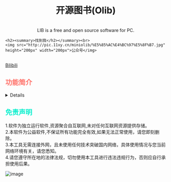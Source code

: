 <div align="center">
 <h1>开源图书(Olib)</h1>
<br>
LIB is a free and open source software for PC.
</div>


<div class="follow">
	
	<h2><summary>找到我</h2></summary><br>
	<img src="http://pic.11xy.cn/miniolib/%E5%85%AC%E4%BC%97%E5%8F%B7.jpg" height="200px" width="200px">公众号</img>
 <br>
	<a href="https://space.bilibili.com/19276680" target="_blank">Bilibili</a>
</div>

<div class="functions">
	<h2 style="color: #ff736b"><summary>功能简介</summary></h2>
	<details>
	1.软件开源，持续优化，无广告。<br>
	2.便捷搜索  <br>
	3.自定义文件存储位置<br>
	</details>
</div>
<div class="statement">
    <h2 style="color: #0eefce"><summary>免责声明</summary></h2>
    <span>
	1.软件为独立运行软件,资源聚合自互联网,未对任何互联网资源提供存储。<br>
	2.本软件为公益软件,不保证所有功能完全有效,如果无法正常使用，请您即刻删除。<br>
	3.本工具无需连接外网，且未使用任何技术突破国内网络，具体使用情况与您当前网络环境有关，请您悉知。<br>
	4.请您遵守所在地的法律法规，切勿使用本工具进行违法违规行为，否则应自行承担使用后果。<br>
   	</span>
</div>

![image](https://github.com/user-attachments/assets/d0cc1717-cb6d-4c90-9a70-5639f508f837)
